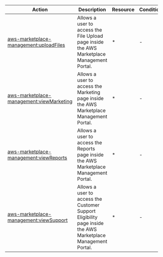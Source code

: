 | Action | Description | Resource | Condition |
| --- | --- | --- | --- |
| [aws-marketplace-management:uploadFiles](https://docs.aws.amazon.com/IAM/latest/UserGuide/list_aws-marketplace-management.html) | Allows a user to access the File Upload page inside the AWS Marketplace Management Portal. | * | - |
| [aws-marketplace-management:viewMarketing](https://docs.aws.amazon.com/IAM/latest/UserGuide/list_aws-marketplace-management.html) | Allows a user to access the Marketing page inside the AWS Marketplace Management Portal. | * | - |
| [aws-marketplace-management:viewReports](https://docs.aws.amazon.com/IAM/latest/UserGuide/list_aws-marketplace-management.html) | Allows a user to access the Reports page inside the AWS Marketplace Management Portal. | * | - |
| [aws-marketplace-management:viewSupport](https://docs.aws.amazon.com/IAM/latest/UserGuide/list_aws-marketplace-management.html) | Allows a user to access the Customer Support Eligibility page inside the AWS Marketplace Management Portal. | * | - |

